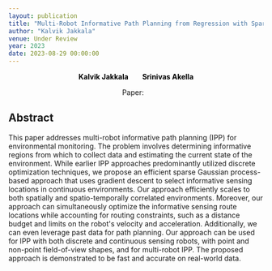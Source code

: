 ```yaml
---
layout: publication
title: "Multi-Robot Informative Path Planning from Regression with Sparse Gaussian Processes"
author: "Kalvik Jakkala"
venue: Under Review
year: 2023
date: 2023-08-29 00:00:00
---
```


<p>
<center>
  <a href="https://webpages.uncc.edu/kjakkala"
   style="text-decoration: none"><b style="color:Black">Kalvik Jakkala</b></a>
   &nbsp;&nbsp;
  &nbsp;&nbsp;
  <a href="https://webpages.uncc.edu/sakella/"
   style="text-decoration: none"><b style="color:Black">Srinivas Akella</b></a>
</center>
</p>

<center>
Paper: <a href="https://arxiv.org/pdf/2309.07050.pdf"><span style="color: #4285F4;"><i class="fa fa-file-text"></i></span></a>
&nbsp;&nbsp;
</center>

## Abstract
This paper addresses multi-robot informative path planning (IPP) for environmental monitoring. The problem involves determining informative regions from which to collect data and estimating the current state of the environment. While earlier IPP approaches predominantly utilized discrete optimization techniques, we propose an efficient sparse Gaussian process-based approach that uses gradient descent to select informative sensing locations in continuous environments. Our approach efficiently scales to both spatially and spatio-temporally correlated environments. Moreover, our approach can simultaneously optimize the informative sensing route locations while accounting for routing constraints, such as a distance budget and limits on the robot's velocity and acceleration. Additionally, we can even leverage past data for path planning. Our approach can be used for IPP with both discrete and continuous sensing robots, with point and non-point field-of-view shapes, and for multi-robot IPP. The proposed approach is demonstrated to be fast and accurate on real-world data.

